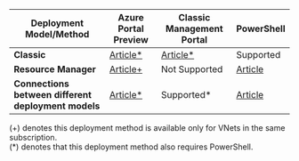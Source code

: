 | **Deployment Model/Method** | **Azure Portal Preview** | **Classic Management Portal** | **PowerShell** |
| --- | --- | --- | --- |
| **Classic** |[Article*](../articles/vpn-gateway/vpn-gateway-howto-vnet-vnet-portal-classic.md)|[Article*](../articles/vpn-gateway/virtual-networks-configure-vnet-to-vnet-connection.md) |Supported |
| **Resource Manager** |[Article+](../articles/vpn-gateway/vpn-gateway-howto-vnet-vnet-resource-manager-portal.md) |Not Supported |[Article](../articles/vpn-gateway/vpn-gateway-vnet-vnet-rm-ps.md) |
| **Connections between different deployment models** |[Article*](../articles/vpn-gateway/vpn-gateway-connect-different-deployment-models-portal.md) |Supported* |[Article](../articles/vpn-gateway/vpn-gateway-connect-different-deployment-models-powershell.md) |

(+) denotes this deployment method is available only for VNets in the same subscription.<br>
(*) denotes that this deployment method also requires PowerShell.
